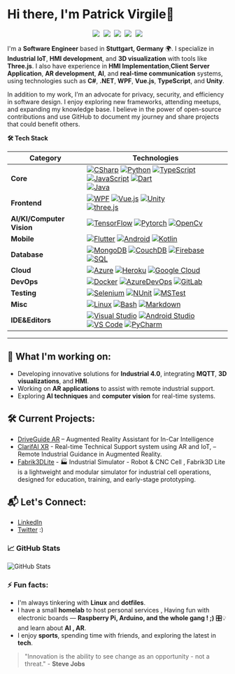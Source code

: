 # Hi there, I'm Patrick Virgile👋

<p align="center">
   <kbd>
  <a href="https://dev.to/virgiledjimgou58" title="Dev.to - @virgiledjimgou58"><img src="https://img.shields.io/badge/-VirgilDjimg58-a75fff?style=flat&logo=Dev.to&logoColor=white" /></a>
  <a href="https://stackoverflow.com/users/979052/chichikolon65" title="StackOverflow - Virgile Patrick"><img src="https://img.shields.io/badge/-PatrickDji-f48225?style=flat&logo=Stackoverflow&logoColor=white" /></a>
  <a href="https://www.linkedin.com/in/patrick-virgile-djimgou/" title="LinkedIn - Patrick DJimgou"><img src="https://img.shields.io/badge/-Patrick_Djimgou-0072b1?style=flat&logo=Linkedin&logoColor=white" /></a>
  <a href="https://www.reddit.com/user/virgiledjimgou58" title="Reddit - u/virgiledjimgou58"><img src="https://img.shields.io/badge/-PatDji58-ff4500?style=flat&logo=reddit&logoColor=white" /></a>
  <a href="http://virgiledjimgou.esy.es/" title="Personal Website - virgiledjimgou.esy.es"><img src="https://img.shields.io/badge/-virgiledjimgou.esy.es-00CCB4?style=flat&logo=ApacheSpark&logoColor=white" /></a>
  </kbd>
</p>

I'm a **Software Engineer** based in **Stuttgart, Germany** 🌍. I specialize in **Industrial IoT**, **HMI development**, and **3D visualization** with tools like **Three.js**. I also have experience in **HMI Implementation**,**Client Server Application**, **AR development**, **AI**, and **real-time communication** systems, using technologies such as **C#**, **.NET**, **WPF**, **Vue.js**, **TypeScript**, and **Unity**.

In addition to my work, I’m an advocate for privacy, security, and efficiency in software design. I enjoy exploring new frameworks, attending meetups, and expanding my knowledge base. I believe in the power of open-source contributions and use GitHub to document my journey and share projects that could benefit others.

<summary><b>🛠️ Tech Stack</b></summary>
    <p>

| **Category** | **Technologies** |
| - | - |
**Core** | [![CSharp](https://img.shields.io/static/v1?label=&message=Csharp&color=00ADD8&logo=csharp&logoColor=FFFFFF)](https://visualstudio.microsoft.com/de/) [![Python](https://img.shields.io/static/v1?label=&message=Python&color=3C78A9&logo=python&logoColor=FFFFFF)](https://www.python.org/) [![TypeScript](https://img.shields.io/static/v1?label=&message=TypeScript&color=3178C6&logo=typescript&logoColor=FFFFFF)](https://www.typescriptlang.org/) [![JavaScript](https://img.shields.io/static/v1?label=&message=JavaScript&color=F7DF1E&logo=javascript&logoColor=FFFFFF)](https://www.javascript.com/) [![Dart](https://img.shields.io/static/v1?label=&message=Dart&color=0175C2&logo=dart&logoColor=FFFFFF)](https://dart.dev/)<br>[![Java](https://img.shields.io/static/v1?label=&message=Java&color=007396&logo=java&logoColor=FFFFFF)](https://www.java.com/)
**Frontend** | [![WPF](https://img.shields.io/static/v1?label=&message=WPF&color=a545f0&logo=wpf&logoColor=FFFFFF)](https://learn.microsoft.com/en-us/dotnet/desktop/wpf/?view=netdesktop-9.0) [![Vue.js](https://img.shields.io/static/v1?label=&message=Vue.js&color=4FC08D&logo=vuedotjs&logoColor=FFFFFF)](https://vuejs.org/) [![Unity](https://img.shields.io/static/v1?label=&message=Unity&color=61DAFB&logo=unity&logoColor=FFFFFF)](https://unity.com/de) <br> [![three.js](https://img.shields.io/static/v1?label=&message=three.js&color=F9A03C&logo=treejs&logoColor=FFFFFF)](https://github.com/mrdoob/three.js/)
**AI/KI/Computer Vision** | [![TensorFlow](https://img.shields.io/static/v1?label=&message=Tensorflow&color=0078D4&logo=tensorflow&logoColor=FFFFFF)](https://www.tensorflow.org/) [![Pytorch](https://img.shields.io/static/v1?label=&message=Pytorch&color=430098&logo=pytorch&logoColor=FFFFFF)](https://pytorch.org/) [![OpenCv](https://img.shields.io/static/v1?label=&message=Opencv&color=4285F4&logo=opencv&logoColor=FFFFFF)](https://opencv.org/)
**Mobile** | [![Flutter](https://img.shields.io/static/v1?label=&message=Flutter&color=02569B&logo=flutter&logoColor=FFFFFF)](https://flutter.dev/) [![Android](https://img.shields.io/static/v1?label=&message=Android&color=3DDC84&logo=android&logoColor=FFFFFF)](https://developer.android.com/) [![Kotlin](https://img.shields.io/static/v1?label=&message=Kotlin&color=7F52FF&logo=kotlin&logoColor=FFFFFF)](https://kotlinlang.org/)
**Database** | [![MongoDB](https://img.shields.io/static/v1?label=&message=MongoDB&color=43B02A&logo=mongodb&logoColor=FFFFFF)](https://www.mongodb.com/) [![CouchDB](https://img.shields.io/static/v1?label=&message=CouchDB&color=17202C&logo=couchdb&logoColor=FFFFFF)](https://couchdb.apache.org/) [![Firebase](https://img.shields.io/static/v1?label=&message=Firebase&color=C21325&logo=firebase&logoColor=FFFFFF)](https://firebase.google.com/) [![SQL](https://img.shields.io/static/v1?label=&message=SQL&color=C21325&logo=sql&logoColor=FFFFFF)](https://de.wikipedia.org/wiki/SQL)
**Cloud** | [![Azure](https://img.shields.io/static/v1?label=&message=Azure&color=0078D4&logo=microsoftazure&logoColor=FFFFFF)](https://azure.microsoft.com/) [![Heroku](https://img.shields.io/static/v1?label=&message=Heroku&color=430098&logo=heroku&logoColor=FFFFFF)](https://heroku.com/) [![Google Cloud](https://img.shields.io/static/v1?label=&message=GCP&color=4285F4&logo=googlecloud&logoColor=FFFFFF)](https://cloud.google.com/)
**DevOps** | [![Docker](https://img.shields.io/static/v1?label=&message=Docker&color=2496ED&logo=docker&logoColor=FFFFFF)](https://docker.com/) [![AzureDevOps](https://img.shields.io/static/v1?label=&message=AzureDevOps&color=EE0000&logo=azure&logoColor=FFFFFF)](https://www.gartner.com/reviews/market/devops-platforms/vendor/microsoft/product/azure-devops) [![GitLab](https://img.shields.io/static/v1?label=&message=GitLab&color=343434&logo=gitlab&logoColor=FFFFFF)](https://www.gartner.com/reviews/market/devops-platforms/vendor/gitlab)
**Testing** | [![Selenium](https://img.shields.io/static/v1?label=&message=Selenium&color=43B02A&logo=selenium&logoColor=FFFFFF)](https://www.selenium.dev/) [![NUnit](https://img.shields.io/static/v1?label=&message=NUnit&color=17202C&logo=nuinit&logoColor=FFFFFF)](https://www.cypress.io/) [![MSTest](https://img.shields.io/static/v1?label=&message=MSTest&color=C21325&logo=mstest&logoColor=FFFFFF)](https://learn.microsoft.com/de-de/dotnet/core/testing/unit-testing-with-mstest)
**Misc** | [![Linux](https://img.shields.io/static/v1?label=&message=Linux&color=FCC624&logo=linux&logoColor=FFFFFF)](https://www.linux.org/) [![Bash](https://img.shields.io/static/v1?label=&message=Bash&color=4EAA25&logo=gnubash&logoColor=FFFFFF)](https://www.gnu.org/software/bash/) [![Markdown](https://img.shields.io/static/v1?label=&message=Markdown&color=000000&logo=markdown&logoColor=FFFFFF)](https://en.wikipedia.org/wiki/Markdown)
**IDE&Editors** | [![Visual Studio](https://img.shields.io/static/v1?label=&message=VisualStudio%20Code&color=9013FE&logo=visualstudio&logoColor=FFFFFF)](https://visualstudio.microsoft.com/de/) [![Android Studio](https://img.shields.io/static/v1?label=&message=AndroidStudio&color=019733&logo=android&logoColor=FFFFFF)](https://developer.android.com/studio?hl=de) [![VS Code](https://img.shields.io/static/v1?label=&message=VS%20Code&color=9013FE&logo=visualstudiocode&logoColor=FFFFFF)](https://code.visualstudio.com/) [![PyCharm](https://img.shields.io/static/v1?label=&message=Pycharm%20Code&color=9013FE&logo=pycharm&logoColor=FFFFFF)](https://www.jetbrains.com/de-de/pycharm/)

----      
  </p>
  
## 🚀 What I'm working on:
- Developing innovative solutions for **Industrial 4.0**, integrating **MQTT**, **3D visualizations**, and **HMI**.
- Working on **AR applications** to assist with remote industrial support.
- Exploring **AI techniques** and **computer vision** for real-time systems.
  
## 🛠️ Current Projects:
- [DriveGuide AR](https://github.com/VirgileDjimgou/DriveGuideAR) – Augmented Reality Assistant for In-Car Intelligence
- [ClarifAI XR](https://github.com/VirgileDjimgou/ClarifAI) - Real-time Technical Support system using AR and IoT, – Remote Industrial Guidance in Augmented Reality.
- [Fabrik3DLite](https://github.com/VirgileDjimgou/Fabrik3DLite) - 🏭 Industrial Simulator - Robot & CNC Cell , Fabrik3D Lite is a lightweight and modular simulator for industrial cell operations, designed for education, training, and early-stage prototyping.

## 📬 Let's Connect:
- [LinkedIn](https://www.linkedin.com/in/patrick-virgile-djimgou/)
- [Twitter](https://twitter.com/not-yet) :) 

### 📈 GitHub Stats
![GitHub Stats](https://github-readme-stats.vercel.app/api?username=VirgileDjimgou&show_icons=true&hide_title=true&count_private=true&hide=prs)

### ⚡ Fun facts:
- I'm always tinkering with **Linux** and **dotfiles**.
- I have a small **homelab** to host personal services , Having fun with electronic boards — **Raspberry Pi, Arduino, and the whole gang ! ;)** 🎛️💡 and learn about **AI , AR**.
- I enjoy **sports**, spending time with friends, and exploring the latest in **tech**.

> "Innovation is the ability to see change as an opportunity - not a threat." - **Steve Jobs**
